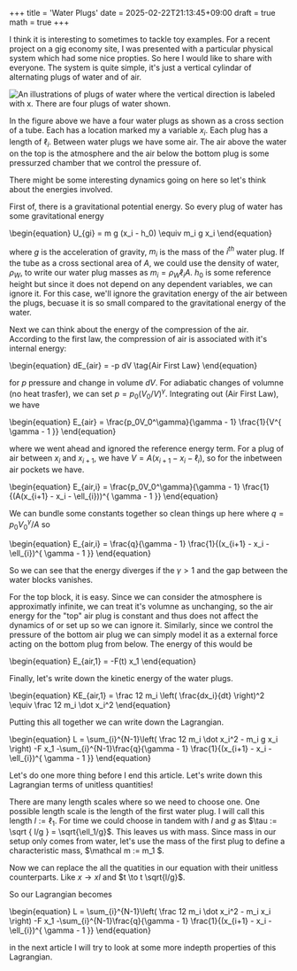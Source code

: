 +++
title = 'Water Plugs'
date = 2025-02-22T21:13:45+09:00
draft = true
math = true
+++

I think it is interesting to sometimes to tackle toy examples.
For a recent project on a gig economy site, I was presented with a particular physical system which had some nice propties.
So here I would like to share with everyone.
The system is quite simple, it's just a vertical cylindar of alternating plugs of water and of air.

![An illustrations of plugs of water where the vertical direction is labeled with x. There are four plugs of water shown.](/img/water_plugs.svg "Plugs of water illustration")

In the figure above we have a four water plugs as shown as a cross section of a tube.
Each has a location marked my a variable $x_i$.
Each plug has a length of $\ell_i$.
Between water plugs we have some air.
The air above the water on the top is the atmosphere and the air below the bottom plug is some pressurzed chamber that we control the pressure of.

There might be some interesting dynamics going on here so let's think about the energies involved.

First of, there is a gravitational potential energy.
So every plug of water has some gravitational energy

\begin{equation}
U_{gi} = m g (x_i  - h_0) \equiv m_i g x_i
\end{equation}

where $g$ is the acceleration of gravity, $m_i$ is the mass of the $i^{ th }$ water plug.
If the tube as a cross sectional area of $A$, we could use the density of water, $\rho_W$, to write our water plug masses as $m_i = \rho_W \ell_i A$.
$h_0$ is some reference height but since it does not depend on any dependent variables, we can ignore it.
For this case, we'll ignore the gravitation energy of the air between the plugs, becuase it is so small compared to the gravitational energy of the water.

Next we can think about the energy of the compression of the air.
According to the first law, the compression of air is associated with it's internal energy:

\begin{equation}
dE_{air} = -p dV \tag{Air First Law}
\end{equation}

for $p$ pressure and change in volume $dV$.
For adiabatic changes of volumne (no heat trasfer), we can set $p = p_0 (V_0/V)^\gamma$.
Integrating out (Air First Law), we have 

\begin{equation}
E_{air} = \frac{p_0V_0^\gamma}{\gamma - 1} \frac{1}{V^{ \gamma - 1 }}
\end{equation}

where we went ahead and ignored the reference energy term.
For a plug of air between $x_i$ and $x_{i+1}$, we have $V = A(x_{i+1} - x_i - \ell_{i})$,
so for the inbetween air pockets we have.

\begin{equation}
E_{air,i} = \frac{p_0V_0^\gamma}{\gamma - 1} \frac{1}{(A(x_{i+1} - x_i - \ell_{i}))^{ \gamma - 1 }}
\end{equation}

We can bundle some constants together so clean things up here where $q = p_0V_0^\gamma/A$ so

\begin{equation}
E_{air,i} = \frac{q}{\gamma - 1} \frac{1}{(x_{i+1} - x_i - \ell_{i})^{ \gamma - 1 }}
\end{equation}

So we can see that the energy diverges if the $\gamma > 1$ and the gap between the water blocks vanishes.

For the top block, it is easy. Since we can consider the atmosphere is approximatly infinite, we can treat it's volumne as unchanging, so the air energy for the "top" air plug is constant and thus does not affect the dynamics of or set up so we can ignore it.
Similarly, since we control the pressure of the bottom air plug we can simply model it as a external force acting on the bottom plug from below.
The energy of this would be

\begin{equation}
E_{air,1} = -F(t) x_1
\end{equation}

Finally, let's write down the kinetic energy of the water plugs.

\begin{equation}
KE_{air,1} = \frac 12 m_i \left( \frac{dx_i}{dt} \right)^2 \equiv \frac 12 m_i \dot x_i^2
\end{equation}

Putting this all together we can write down the Lagrangian.

\begin{equation}
L = \sum_{i}^{N-1}\left( \frac 12 m_i \dot x_i^2 - m_i g x_i \right)
-F x_1
-\sum_{i}^{N-1}\frac{q}{\gamma - 1} \frac{1}{(x_{i+1} - x_i - \ell_{i})^{ \gamma - 1 }}
\end{equation}

Let's do one more thing before I end this article.
Let's write down this Lagrangian terms of unitless quantities!

There are many length scales where so we need to choose one.
One possible length scale is the length of the first water plug.
I will call this length $l := \ell_1$.
For time we could choose in tandem with $l$ and $g$ as $\tau := \sqrt { l/g } = \sqrt{\ell_1/g}$.
This leaves us with mass. Since mass in our setup only comes from water, let's use the mass of the first plug to define a characteristic mass, $\mathcal m := m_1 $.

Now we can replace the all the quatities in our equation with their unitless counterparts.
Like $x\to x l$ and $t \to t \sqrt{l/g}$.

So our Lagrangian becomes

\begin{equation}
L = \sum_{i}^{N-1}\left( \frac 12 m_i \dot x_i^2 - m_i x_i \right)
-F x_1
-\sum_{i}^{N-1}\frac{q}{\gamma - 1} \frac{1}{(x_{i+1} - x_i - \ell_{i})^{ \gamma - 1 }}
\end{equation}

in the next article I will try to look at some more indepth properties of this Lagrangian.
